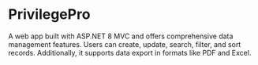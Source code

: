 # PrivilegePro
A web app built with ASP.NET 8 MVC and offers comprehensive data management features. Users can create, update, search, filter, and sort records. Additionally, it supports data export in formats like PDF and Excel.